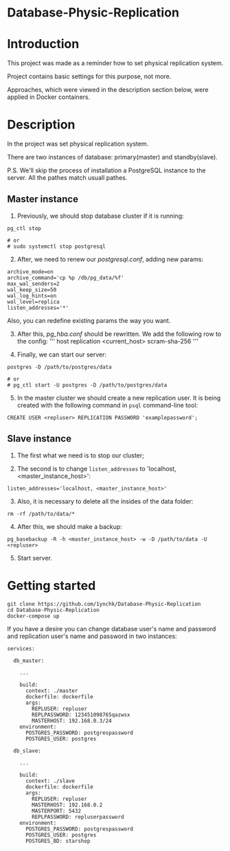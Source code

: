 # Database-Physic-Replication

# Introduction

This project was made as a reminder how to set physical replication system.
 
Project contains basic settings for this purpose, not more. 

Approaches, which were viewed in the description section below, were applied in Docker containers.

# Description

In the project was set physical replication system. 

There are two instances of database: primary(master) and standby(slave).

P.S. 
We'll skip the process of installation a PostgreSQL instance to the server.
All the pathes match usuall pathes.

## Master instance

1) Previously, we should stop database cluster if it is running:
```
pg_ctl stop 

# or
# sudo systemctl stop postgresql
```

2) After, we need to renew our <i>postgresql.conf</i>, adding new params:
```
archive_mode=on
archive_command='cp %p /db/pg_data/%f'
max_wal_senders=2
wal_keep_size=50
wal_log_hints=on
wal_level=replica
listen_addresses='*'
```

Also, you can redefine existing params the way you want.

3) After this, <i>pg_hba.conf</i> should be rewritten. We add the following row to the config:
'''
host replication <repluser> <current_host> scram-sha-256
'''

4) Finally, we can start our server:
```
postgres -D /path/to/postgres/data

# or 
# pg_ctl start -U postgres -D /path/to/postgres/data
```

5) In the master cluster we should create a new replication user. 
It is being created with the following command in `psql` command-line tool:
```
CREATE USER <repluser> REPLICATION PASSWORD 'examplepassword';
```

## Slave instance

1) The first what we need is to stop our cluster;

2) The second is to change `listen_addresses` to 'localhost, <master_instance_host>':
```
listen_addresses='localhost, <master_instance_host>'
```

3) Also, it is necessary to delete all the insides of the data folder:
```
rm -rf /path/to/data/*
``` 

4) After this, we should make a backup:
```
pg_basebackup -R -h <master_instance_host> -w -D /path/to/data -U <repluser>
```

5) Start server.


# Getting started

```
git clone https://github.com/1ynchk/Database-Physic-Replication
cd Database-Physic-Replication
docker-compose up
```

If you have a desire you can change database user's name and password and replication user's name and password in two instances:
```
services:

  db_master:

    ...

    build:
      context: ./master
      dockerfile: dockerfile
      args:
        REPLUSER: repluser
        REPLPASSWORD: 123451098765qazwsx
        MASTERHOST: 192.168.0.3/24
    environment:
      POSTGRES_PASSWORD: postgrespassword
      POSTGRES_USER: postgres

  db_slave:

    ...

    build:
      context: ./slave
      dockerfile: dockerfile
      args:
        REPLUSER: repluser
        MASTERHOST: 192.168.0.2
        MASTERPORT: 5432
        REPLPASSWORD: repluserpassword
    environment:
      POSTGRES_PASSWORD: postgrespassword
      POSTGRES_USER: postgres
      POSTGRES_BD: starshop
```
